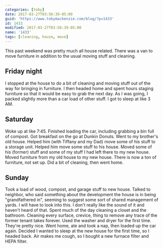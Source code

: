 ```yaml
---
categories: [toby]
date: 2017-03-27T03:56:39-05:00
guid: 'https://www.tobymackenzie.com/blog/?p=1433'
id: 1433
modified: 2017-03-27T03:56:39-05:00
name: '1433'
tags: [cleaning, house, move]
---
```


This past weekend was pretty much all house related.  There was a van to move furniture in addition to the usual moving stuff and cleaning.<!--more-->

Friday night
------------

I stopped at the house to do a bit of cleaning and moving stuff out of the way for bringing in furniture.  I then headed home and spent hours staging furniture so that it would be easy to grab the next day.  As I was going, I packed slightly more than a car load of other stuff.  I got to sleep at like 3 AM.

Saturday
--------

Woke up at like 7:45.  Finished loading the car, including grabbing a bin full of compost.  Got breakfast on the go at Dunkin Donuts.  Went to my brother's old house.  Helped him (with Tiffany and my Dad) move some of his stuff to a storage unit.  Helped him move some stuff to his house.  Moved some of his (former) stuff and some of my stuff I had left there to my new house.  Moved furniture from my old house to my new house.  There is now a ton of furniture, not set up.  Did a bit of cleaning, then went home.

Sunday
------

Took a load of wood, compost, and garage stuff to new house.  Talked to neighbor, who said something about the development the house is in being "grandfathered in", seeming to suggest some sort of shared management of yards.  I will have to look into this.  I don't really like the sound of it and haven't heard of that.  Spent much of the day cleaning a closet and the bathroom.  Cleaning every surface, crevice, thing to remove any trace of the former tenant takes forever.  Used the washer and dryer for the first time.  They're pretty nice.  Went home, ate and took a nap, then loaded up the car again.  Decided I wanted to sleep at the new house for the first time, so I headed back.  Air makes me cough, so I bought a new furnace filter and HEPA filter.
